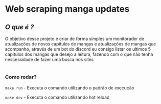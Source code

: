 # Web scraping manga updates

## *O que é ?* ##

 O objetivo desse projeto é criar de forma simples um monitorador de atualizações de novos capítulos de mangas e atualizações de mangas que acompanho, através de um bot do discord eu consigo listar os ultimos 5 capitulos dos mangas que desejo a leitura, fazendo com o que não tenha nescessidade de fazer uma busca nos sites
#
### Como rodar? ###
 ``make run`` - Executa o comando utilizando o padrão de execução

 ``make dev`` - Executa o comando utilizando hot reload